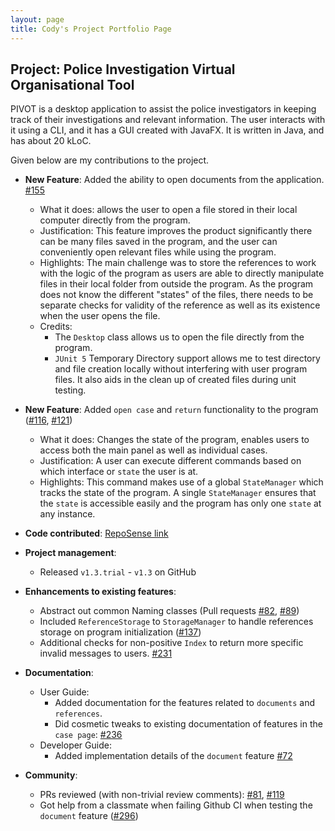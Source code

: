 ```yaml
---
layout: page
title: Cody's Project Portfolio Page
---
```


## Project: Police Investigation Virtual Organisational Tool 

PIVOT is a desktop application to assist the police investigators in keeping track of their investigations and relevant information. The user interacts with it using a CLI, and it has a GUI created with JavaFX. It is written in Java, and has about 20 kLoC.

Given below are my contributions to the project.

* **New Feature**: Added the ability to open documents from the application. [\#155](https://github.com/AY2021S1-CS2103-F09-2/tp/pull/155)
  * What it does: allows the user to open a file stored in their local computer directly from the program. 
  * Justification: This feature improves the product significantly there can be many files saved in the program, and the user
  can conveniently open relevant files while using the program.
  * Highlights: The main challenge was to store the references to work with the logic of the program as users are able 
  to directly manipulate files in their local folder from outside the program. As the program does not know the different 
  "states" of the files, there needs to be separate checks for validity of the reference as well as its existence when the 
  user opens the file.
  * Credits: 
    - The `Desktop` class allows us to open the file directly from the program.
    - `JUnit 5` Temporary Directory support allows me to test directory and file creation locally without interfering with 
  user program files. It also aids in the clean up of created files during unit testing.
    
* **New Feature**: Added `open case` and `return` functionality to the program ([\#116](https://github.com/AY2021S1-CS2103-F09-2/tp/pull/116), [\#121](https://github.com/AY2021S1-CS2103-F09-2/tp/pull/121))
  * What it does: Changes the state of the program, enables users to access both the main panel as well as individual cases.
  * Justification: A user can execute different commands based on which interface or `state` the user is at.
  * Highlights: This command makes use of a global `StateManager` which tracks the state of the program. A single `StateManager`
  ensures that the `state` is accessible easily and the program has only one `state` at any instance.

* **Code contributed**: [RepoSense link](https://nus-cs2103-ay2021s1.github.io/tp-dashboard/#breakdown=true&search=codychew&sort=groupTitle&sortWithin=title&since=2020-08-14&timeframe=commit&mergegroup=&groupSelect=groupByRepos&checkedFileTypes=docs~functional-code~test-code~other)

* **Project management**:
  * Released `v1.3.trial` - `v1.3` on GitHub

* **Enhancements to existing features**:
  * Abstract out common Naming classes (Pull requests [\#82](https://github.com/AY2021S1-CS2103-F09-2/tp/pull/82), [\#89](https://github.com/AY2021S1-CS2103-F09-2/tp/pull/89))
  * Included `ReferenceStorage` to `StorageManager` to handle references storage on program initialization ([\#137](https://github.com/AY2021S1-CS2103-F09-2/tp/pull/137))
  * Additional checks for non-positive `Index` to return more specific invalid messages to users. [\#231](https://github.com/AY2021S1-CS2103-F09-2/tp/pull/231)
  
* **Documentation**:
  * User Guide:
    * Added documentation for the features related to `documents` and `references`.
    * Did cosmetic tweaks to existing documentation of features in the `case page`: [\#236](https://github.com/AY2021S1-CS2103-F09-2/tp/pull/236)
  * Developer Guide:
    * Added implementation details of the `document` feature [\#72](https://github.com/AY2021S1-CS2103-F09-2/tp/pull/148)

* **Community**:
  * PRs reviewed (with non-trivial review comments): [\#81](https://github.com/AY2021S1-CS2103-F09-2/tp/pull/81), [\#119](https://github.com/AY2021S1-CS2103-F09-2/tp/pull/119)
  * Got help from a classmate when failing Github CI when testing the `document` feature ([\#296](https://github.com/nus-cs2103-AY2021S1/forum/issues/296#issuecomment-704173027))

